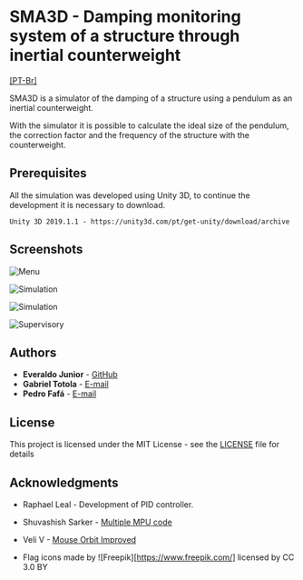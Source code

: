 # SMA3D - Damping monitoring system of a structure through inertial counterweight
[[PT-Br]](README.br.md)

SMA3D is a simulator of the damping of a structure using a pendulum as an inertial counterweight.

With the simulator it is possible to calculate the ideal size of the pendulum, the correction factor and the frequency of the structure with the counterweight.

## Prerequisites

All the simulation was developed using Unity 3D, to continue the development it is necessary to download.

```
Unity 3D 2019.1.1 - https://unity3d.com/pt/get-unity/download/archive
```

## Screenshots
![Menu](https://i.ibb.co/vsVDHkZ/3.png)

![Simulation](https://i.ibb.co/4pSY589/1.png)

![Simulation](https://i.ibb.co/6ZJJ33s/2.png)

![Supervisory](https://i.ibb.co/MBMSD3k/4.png)

## Authors

* **Everaldo Junior** - [GitHub](https://github.com/everaldojunior98)
* **Gabriel Totola** - [E-mail](mailto:gabrieltotola@ucl.br)
* **Pedro Fafá** - [E-mail](mailto:pedrofafa@ucl.br)

## License

This project is licensed under the MIT License - see the [LICENSE](LICENSE) file for details

## Acknowledgments

* Raphael Leal - Development of PID controller.
* Shuvashish Sarker - [Multiple MPU code](https://gitlab.com/shuvashish/batikkrom.com/blob/master/MuttipleMPU/MuttipleMPU.ino)
* Veli V - [Mouse Orbit Improved](https://wiki.unity3d.com/index.php/MouseOrbitImproved)


* Flag icons made by ![Freepik][https://www.freepik.com/] licensed by CC 3.0 BY